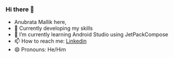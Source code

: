 ### Hi there 👋
- Anubrata Mallik here,
- 🔭 Currently developing my skills
- 🌱 I’m currently learning Android Studio using JetPackCompose
- 📫 How to reach me: [Linkedin](https://www.linkedin.com/in/anubrata-mallik-92a8ab195/)
- 😄 Pronouns: He/Him
<!--
**Anu-Mallik/Anu-Mallik** is a ✨ _special_ ✨ repository because its `README.md` (this file) appears on your GitHub profile.

Here are some ideas to get you started:

- 🔭 I’m currently working on ...
- 🌱 I’m currently learning ...
- 👯 I’m looking to collaborate on ...
- 🤔 I’m looking for help with ...
- 💬 Ask me about ...
- 📫 How to reach me: ...
- 😄 Pronouns: ...
- ⚡ Fun fact: ...
-->
